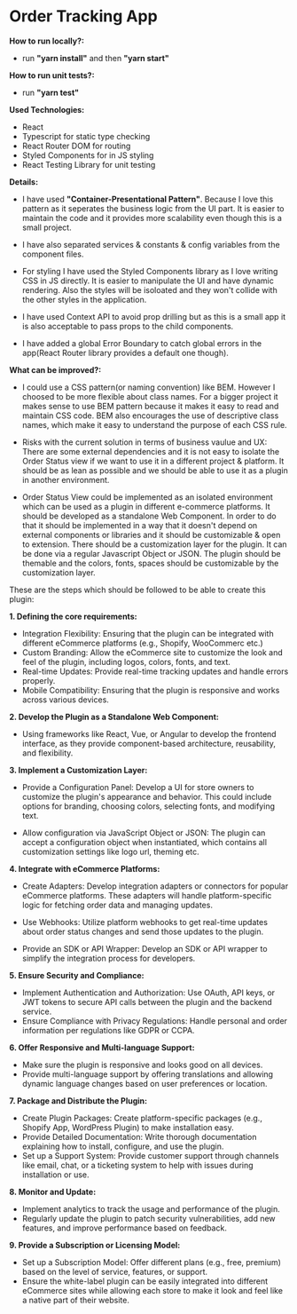 # Order Tracking App

**How to run locally?:**

- run **"yarn install"** and then **"yarn start"**

**How to run unit tests?:**

- run **"yarn test"**

**Used Technologies:**

- React
- Typescript for static type checking
- React Router DOM for routing
- Styled Components for in JS styling
- React Testing Library for unit testing

**Details:**

- I have used **"Container-Presentational Pattern"**. Because I love this pattern as it seperates the business logic from the UI part. It is easier to maintain the code and it provides more scalability even though this is a small project.

- I have also separated services & constants & config variables from the component files.

- For styling I have used the Styled Components library as I love writing CSS in JS directly. It is easier to manipulate the UI and have dynamic rendering. Also the styles will be isoloated and they won't collide with the other styles in the application.

- I have used Context API to avoid prop drilling but as this is a small app it is also acceptable to pass props to the child components.

- I have added a global Error Boundary to catch global errors in the app(React Router library provides a default one though).

**What can be improved?:**

- I could use a CSS pattern(or naming convention) like BEM. However I choosed to be more flexible about class names. For a bigger project it makes sense to use BEM pattern because it makes it easy to read and maintain CSS code. BEM also encourages the use of descriptive class names, which make it easy to understand the purpose of each CSS rule.

- Risks with the current solution in terms of business vaulue and UX: There are some external dependencies and it is not easy to isolate the Order Status view if we want to use it in a different project & platform. It should be as lean as possible and we should be able to use it as a plugin in another environment.

- Order Status View could be implemented as an isolated environment which can be used as a plugin in different e-commerce platforms. It should be developed as a standalone Web Component. In order to do that it should be implemented in a way that it doesn't depend on external components or libraries and it should be customizable & open to extension. There should be a customization layer for the plugin. It can be done via a regular Javascript Object or JSON. The plugin should be themable and the colors, fonts, spaces should be customizable by the customization layer.

These are the steps which should be followed to be able to create this plugin:

**1. Defining the core requirements:**

- Integration Flexibility: Ensuring that the plugin can be integrated with different eCommerce platforms (e.g., Shopify, WooCommerc etc.)
- Custom Branding: Allow the eCommerce site to customize the look and feel of the plugin, including logos, colors, fonts, and text.
- Real-time Updates: Provide real-time tracking updates and handle errors properly.
- Mobile Compatibility: Ensuring that the plugin is responsive and works across various devices.

**2. Develop the Plugin as a Standalone Web Component:**

- Using frameworks like React, Vue, or Angular to develop the frontend interface, as they provide component-based architecture, reusability, and flexibility.

**3. Implement a Customization Layer:**

- Provide a Configuration Panel: Develop a UI for store owners to customize the plugin's appearance and behavior. This could include options for branding, choosing colors, selecting fonts, and modifying text.

- Allow configuration via JavaScript Object or JSON: The plugin can accept a configuration object when instantiated, which contains all customization settings like logo url, theming etc.

**4. Integrate with eCommerce Platforms:**

- Create Adapters: Develop integration adapters or connectors for popular eCommerce platforms. These adapters will handle platform-specific logic for fetching order data and managing updates.

- Use Webhooks: Utilize platform webhooks to get real-time updates about order status changes and send those updates to the plugin.

- Provide an SDK or API Wrapper: Develop an SDK or API wrapper to simplify the integration process for developers.

**5. Ensure Security and Compliance:**

- Implement Authentication and Authorization: Use OAuth, API keys, or JWT tokens to secure API calls between the plugin and the backend service.
- Ensure Compliance with Privacy Regulations: Handle personal and order information per regulations like GDPR or CCPA.

**6. Offer Responsive and Multi-language Support:**

- Make sure the plugin is responsive and looks good on all devices.
- Provide multi-language support by offering translations and allowing dynamic language changes based on user preferences or location.

**7. Package and Distribute the Plugin:**

- Create Plugin Packages: Create platform-specific packages (e.g., Shopify App, WordPress Plugin) to make installation easy.
- Provide Detailed Documentation: Write thorough documentation explaining how to install, configure, and use the plugin.
- Set up a Support System: Provide customer support through channels like email, chat, or a ticketing system to help with issues during installation or use.

**8. Monitor and Update:**

- Implement analytics to track the usage and performance of the plugin.
- Regularly update the plugin to patch security vulnerabilities, add new features, and improve performance based on feedback.

**9. Provide a Subscription or Licensing Model:**

- Set up a Subscription Model: Offer different plans (e.g., free, premium) based on the level of service, features, or support.
- Ensure the white-label plugin can be easily integrated into different eCommerce sites while allowing each store to make it look and feel like a native part of their website.
